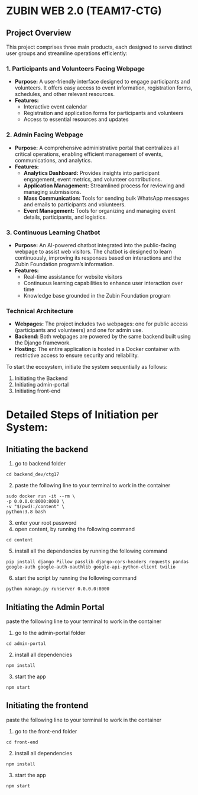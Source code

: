# ZUBIN WEB 2.0 (TEAM17-CTG)

## Project Overview
This project comprises three main products, each designed to serve distinct user groups and streamline operations efficiently:

### 1. Participants and Volunteers Facing Webpage
- **Purpose:** A user-friendly interface designed to engage participants and volunteers. It offers easy access to event information, registration forms, schedules, and other relevant resources.
- **Features:** 
  - Interactive event calendar
  - Registration and application forms for participants and volunteers
  - Access to essential resources and updates

### 2. Admin Facing Webpage
- **Purpose:** A comprehensive administrative portal that centralizes all critical operations, enabling efficient management of events, communications, and analytics.
- **Features:** 
  - **Analytics Dashboard:** Provides insights into participant engagement, event metrics, and volunteer contributions.
  - **Application Management:** Streamlined process for reviewing and managing submissions.
  - **Mass Communication:** Tools for sending bulk WhatsApp messages and emails to participants and volunteers.
  - **Event Management:** Tools for organizing and managing event details, participants, and logistics.

### 3. Continuous Learning Chatbot
- **Purpose:** An AI-powered chatbot integrated into the public-facing webpage to assist web visitors. The chatbot is designed to learn continuously, improving its responses based on interactions and the Zubin Foundation program’s information.
- **Features:** 
  - Real-time assistance for website visitors
  - Continuous learning capabilities to enhance user interaction over time
  - Knowledge base grounded in the Zubin Foundation program

### Technical Architecture
- **Webpages:** The project includes two webpages: one for public access (participants and volunteers) and one for admin use.
- **Backend:** Both webpages are powered by the same backend built using the Django framework.
- **Hosting:** The entire application is hosted in a Docker container with restrictive access to ensure security and reliability.



To start the ecosystem, initiate the system sequentially as follows:

1. Initiating the Backend
2. Initiating admin-portal
3. Initiating front-end


# Detailed Steps of Initiation per System:


## Initiating the backend
1. go to backend folder
```
cd backend_dev/ctg17
```
2. paste the following line to your terminal to work in the container
```
sudo docker run -it --rm \
-p 0.0.0.0:8000:8000 \
-v "$(pwd):/content" \
python:3.8 bash
```
3. enter your root password
4. open content, by running the following command
```
cd content
```
5. install all the dependencies by running the following command
```
pip install django Pillow passlib django-cors-headers requests pandas google-auth google-auth-oauthlib google-api-python-client twilio
```
6. start the script by running the following command
```
python manage.py runserver 0.0.0.0:8000
```

## Initiating the Admin Portal

paste the following line to your terminal to work in the container

1. go to the admin-portal folder
```
cd admin-portal
```
2. install all dependencies
```
npm install
```
3. start the app
```
npm start
```

## Initiating the frontend


paste the following line to your terminal to work in the container
1. go to the front-end folder
```
cd front-end
```
2. install all dependencies
```
npm install
```
3. start the app
```
npm start
```
